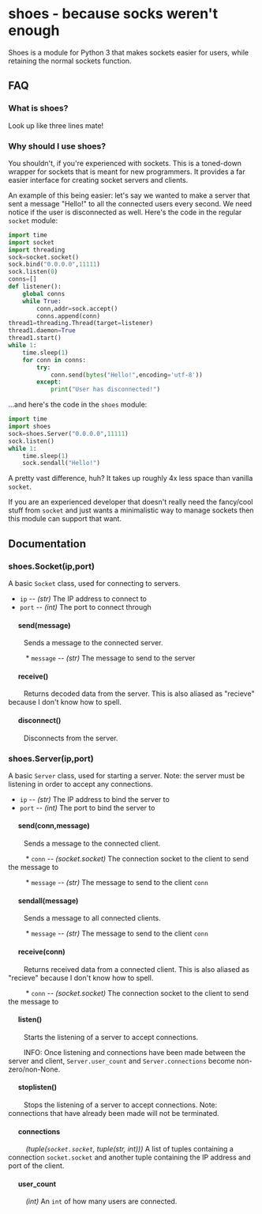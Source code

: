 # shoes - because socks weren't enough

Shoes is a module for Python 3 that makes sockets easier for users, while retaining the normal sockets function.

## FAQ

### What is shoes?

Look up like three lines mate!

### Why should I use shoes?

You shouldn't, if you're experienced with sockets. This is a toned-down wrapper for sockets that is meant for new programmers. It provides a far easier interface for creating socket servers and clients.

An example of this being easier: let's say we wanted to make a server that sent a message "Hello!" to all the connected users every second. We need notice if the user is disconnected as well. Here's the code in the regular `socket` module:

```python
import time
import socket
import threading
sock=socket.socket()
sock.bind("0.0.0.0",11111)
sock.listen(0)
conns=[]
def listener():
	global conns
	while True:
		conn,addr=sock.accept()
		conns.append(conn)
thread1=threading.Thread(target=listener)
thread1.daemon=True
thread1.start()
while 1:
	time.sleep(1)
	for conn in conns:
		try:
			conn.send(bytes("Hello!",encoding='utf-8'))
		except:
			print("User has disconnected!")
```

...and here's the code in the `shoes` module:


```python
import time
import shoes
sock=shoes.Server("0.0.0.0",11111)
sock.listen()
while 1:
	time.sleep(1)
	sock.sendall("Hello!")
```

A pretty vast difference, huh? It takes up roughly 4x less space than vanilla `socket`.

If you are an experienced developer that doesn't really need the fancy/cool stuff from `socket` and just wants a minimalistic way to manage sockets then this module can support that want.

## Documentation

### shoes.Socket(ip,port)

A basic `Socket` class, used for connecting to servers.

 * `ip` -- *(str)* The IP address to connect to 
 * `port` -- *(int)* The port to connect through

#### &nbsp;&nbsp;&nbsp;&nbsp;&nbsp;&nbsp;send(message)
&nbsp;&nbsp;&nbsp;&nbsp;&nbsp;&nbsp;&nbsp;&nbsp;Sends a message to the connected server.

&nbsp;&nbsp;&nbsp;&nbsp;&nbsp;&nbsp;&nbsp;&nbsp; * `message` -- *(str)* The message to send to the server

#### &nbsp;&nbsp;&nbsp;&nbsp;&nbsp;&nbsp;receive()
&nbsp;&nbsp;&nbsp;&nbsp;&nbsp;&nbsp;&nbsp;&nbsp;Returns decoded data from the server. This is also aliased as "recieve" because I don't know how to spell.

#### &nbsp;&nbsp;&nbsp;&nbsp;&nbsp;&nbsp;disconnect()
&nbsp;&nbsp;&nbsp;&nbsp;&nbsp;&nbsp;&nbsp;&nbsp;Disconnects from the server.

### shoes.Server(ip,port)

A basic `Server` class, used for starting a server. Note: the server must be listening in order to accept any connections.

 * `ip` -- *(str)* The IP address to bind the server to
 * `port` -- *(int)* The port to bind the server to

#### &nbsp;&nbsp;&nbsp;&nbsp;&nbsp;&nbsp;send(conn,message)
&nbsp;&nbsp;&nbsp;&nbsp;&nbsp;&nbsp;&nbsp;&nbsp;Sends a message to the connected client.

&nbsp;&nbsp;&nbsp;&nbsp;&nbsp;&nbsp;&nbsp;&nbsp; * `conn` -- *(socket.socket)* The connection socket to the client to send the message to

&nbsp;&nbsp;&nbsp;&nbsp;&nbsp;&nbsp;&nbsp;&nbsp; * `message` -- *(str)* The message to send to the client `conn`

#### &nbsp;&nbsp;&nbsp;&nbsp;&nbsp;&nbsp;sendall(message)
&nbsp;&nbsp;&nbsp;&nbsp;&nbsp;&nbsp;&nbsp;&nbsp;Sends a message to all connected clients.

&nbsp;&nbsp;&nbsp;&nbsp;&nbsp;&nbsp;&nbsp;&nbsp; * `message` -- *(str)* The message to send to the client `conn`

#### &nbsp;&nbsp;&nbsp;&nbsp;&nbsp;&nbsp;receive(conn)
&nbsp;&nbsp;&nbsp;&nbsp;&nbsp;&nbsp;&nbsp;&nbsp;Returns received data from a connected client. This is also aliased as "recieve" because I don't know how to spell.

&nbsp;&nbsp;&nbsp;&nbsp;&nbsp;&nbsp;&nbsp;&nbsp; * `conn` -- *(socket.socket)* The connection socket to the client to send the message to

#### &nbsp;&nbsp;&nbsp;&nbsp;&nbsp;&nbsp;listen()
&nbsp;&nbsp;&nbsp;&nbsp;&nbsp;&nbsp;&nbsp;&nbsp;Starts the listening of a server to accept connections. 

&nbsp;&nbsp;&nbsp;&nbsp;&nbsp;&nbsp;&nbsp;&nbsp;INFO: Once listening and connections have been made between the server and client, `Server.user_count` and `Server.connections` become non-zero/non-None.

#### &nbsp;&nbsp;&nbsp;&nbsp;&nbsp;&nbsp;stoplisten()
&nbsp;&nbsp;&nbsp;&nbsp;&nbsp;&nbsp;&nbsp;&nbsp;Stops the listening of a server to accept connections. Note: connections that have already been made will not be terminated.

#### &nbsp;&nbsp;&nbsp;&nbsp;&nbsp;&nbsp;connections
&nbsp;&nbsp;&nbsp;&nbsp;&nbsp;&nbsp;&nbsp;&nbsp; *(tuple(`socket.socket`, tuple(str, int)))* A list of tuples containing a connection `socket.socket` and another tuple containing the IP address and port of the client.

#### &nbsp;&nbsp;&nbsp;&nbsp;&nbsp;&nbsp;user_count
&nbsp;&nbsp;&nbsp;&nbsp;&nbsp;&nbsp;&nbsp;&nbsp; *(int)* An `int` of how many users are connected.
